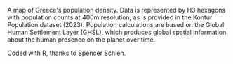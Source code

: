 A map of Greece's population density. 
Data is represented by H3 hexagons with population counts at 400m resolution, as is provided in the Kontur Population dataset (2023). Population calculations are based on the Global Human Settlement Layer (GHSL), which produces global spatial information about the human presence on the planet over time.

Coded with R, thanks to Spencer Schien.
